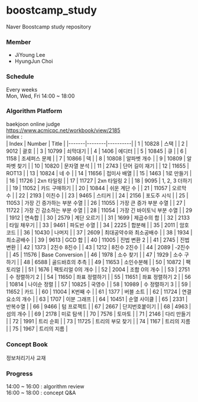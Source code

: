 # boostcamp_study
Naver Boostcamp study repository

### Member
- JiYoung Lee
- HyungJun Choi

### Schedule
Every weeks  
Mon, Wed, Fri 14:00 ~ 18:00 

### Algorithm Platform
baekjoon online judge  
https://www.acmicpc.net/workbook/view/2185  
index :  
 | Index | Number | Title    |
 |-------|--------|----------|
 | 1     | 10828  | 스택     |
 | 2     | 9012   | 괄호     |
 | 3     | 10799  | 쇠막대기 |
 | 4     | 1406   | 에디터   |
 | 5     | 10845  | 큐       |
 | 6     | 1158   | 조세퍼스 문제 |
 | 7     | 10866  | 덱 | 
 | 8     | 10808  | 알파벳 개수 |
 | 9     | 10809  | 알파벳 찾기 |
 | 10    | 10820  | 문자열 분석 |
 | 11    | 2743   | 단어 길이 재기 |
 | 12    | 11655  | ROT13 |
 | 13    | 10824  | 네 수 |
 | 14    | 11656  | 접미사 배열 |
 | 15    | 1463   | 1로 만들기 |
 | 16    | 11726  | 2xn 타일링 |
 | 17    | 11727  | 2xn 타일링 2 |
 | 18    | 9095   | 1, 2, 3 더하기 |
 | 19    | 11052  | 카드 구매하기 |
 | 20    | 10844  | 쉬운 계단 수 |
 | 21    | 11057  | 오르막 수 |
 | 22    | 2193   | 이친수 |
 | 23    | 9465   | 스티커 |
 | 24    | 2156   | 포도주 시식 |
 | 25    | 11053  | 가장 긴 증가하는 부분 수열 |
 | 26    | 11055  | 가장 큰 증가 부분 수열 |
 | 27    | 11722  | 가장 긴 감소하는 부분 수열 |
 | 28    | 11054  | 가장 긴 바이토닉 부분 수열 |
 | 29    | 1912   | 연속합 |
 | 30    | 2579   | 계단 오르기 |
 | 31    | 1699   | 제곱수의 합 |
 | 32    | 2133   | 타일 채우기 |
 | 33    | 9461   | 파도반 수열 |
 | 34    | 2225   | 합분해 |
 | 35    | 2011   | 암호코드 |
 | 36    | 10430  | 나머지 | 
 | 37    | 2609   | 최대공약수와 최소공배수 |
 | 38    | 1934   | 최소공배수 |
 | 39    | 9613   | GCD 합 |
 | 40    | 11005  | 진법 변환 2 |
 | 41    | 2745   | 진법 변환 |
 | 42    | 1373   | 2진수 8진수 |
 | 43    | 1212   | 8진수 2진수 |
 | 44    | 2089   | -2진수 |
 | 45    | 11576  | Base Conversion |
 | 46    | 1978   | 소수 찾기 |
 | 47    | 1929   | 소수 구하기 |
 | 48    | 6588   | 골드바흐의 추측 |
 | 49    | 11653  | 소인수분해 |
 | 50    | 10872  | 팩토리얼 |
 | 51    | 1676   | 팩토리얼 0의 개수 |
 | 52    | 2004   | 조합 0의 개수 |
 | 53    | 2751   | 수 정렬하기 2 | 
 | 54    | 11650  | 좌표 정렬하기 |
 | 55    | 11651  | 좌표 정렬하기 2 |
 | 56    | 10814  | 나이순 정렬 |
 | 57    | 10825  | 국영수 |
 | 58    | 10989  | 수 정렬하기 3 |
 | 59    | 11652  | 카드 |
 | 60    | 11004  | K번째 수 |
 | 61    | 1377   | 버블 소트 |
 | 62    | 11724  | 연결 요소의 개수 |
 | 63    | 1707   | 이분 그래프 |
 | 64    | 10451  | 순열 사이클 | 
 | 65    | 2331   | 반복수열 |
 | 66    | 9466   | 텀 프로젝트 |
 | 67    | 2667   | 단지번호붙이기 |
 | 68    | 4963   | 섬의 개수 |
 | 69    | 2178   | 미로 탐색 |
 | 70    | 7576   | 토마토 |
 | 71    | 2146   | 다리 만들기 |
 | 72    | 1991   | 트리 순회 |
 | 73    | 11725  | 트리의 부모 찾기 |
 | 74    | 1167   | 트리의 지름 |
 | 75    | 1967   | 트리의 지름 |

### Concept Book
정보처리기사 교재

### Progress
14:00 ~ 16:00 : algorithm review  
16:00 ~ 18:00 : concept Q&A